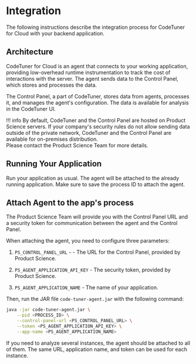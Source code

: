 # Integration

The following instructions describe the integration process for CodeTuner for Cloud with your backend application.


## Architecture 
CodeTuner for Cloud is an agent that connects to your working application, 
providing low-overhead runtime instrumentation to track the cost of interactions with the server. 
The agent sends data to the Control Panel, which stores and processes the data.

The Control Panel, a part of CodeTuner, stores data from agents, processes it, and manages the agent's configuration. 
The data is available for analysis in the CodeTuner UI.


!!! info
    By default, CodeTuner and the Control Panel are hosted on Product Science servers. 
    If your company's security rules do not allow sending data outside of the private network, 
    CodeTuner and the Control Panel are available for on-premises distribution.  
    Please contact the Product Science Team for more details.


## Running Your Application

Run your application as usual. 
The agent will be attached to the already running application. 
Make sure to save the process ID to attach the agent.



## Attach Agent to the app's process

The Product Science Team will provide you with the Control Panel URL and a security token for communication between the agent and the Control Panel.

When attaching the agent, you need to configure three parameters:

1. `PS_CONTROL_PANEL_URL` - - The URL for the Control Panel, provided by Product Science.

2. `PS_AGENT_APPLICATION_API_KEY` - The security token, provided by Product Science.

3. `PS_AGENT_APPLICATION_NAME` - The name of your application.


Then, run the JAR file `code-tuner-agent.jar` with the following command:

```bash
java -jar code-tuner-agent.jar \
    --pid <PROCESS_ID> \
    --control-panel-url <PS_CONTROL_PANEL_URL> \
    --token <PS_AGENT_APPLICATION_API_KEY> \
    --app-name <PS_AGENT_APPLICATION_NAME>

```

If you need to analyze several instances, the agent should be attached to all of them. 
The same URL, application name, and token can be used for each instance.

